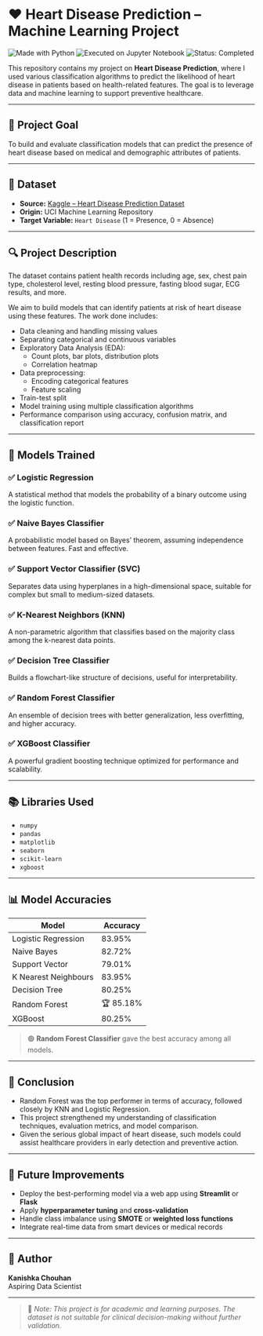 # ❤️ Heart Disease Prediction – Machine Learning Project

![Made with Python](https://img.shields.io/badge/Made%20with-Python-3776AB?style=for-the-badge&logo=python&logoColor=white)
![Executed on Jupyter Notebook](https://img.shields.io/badge/Executed%20on-Jupyter-orange?style=for-the-badge&logo=Jupyter&logoColor=white)
![Status: Completed](https://img.shields.io/badge/Status-Completed-brightgreen?style=for-the-badge)

This repository contains my project on **Heart Disease Prediction**, where I used various classification algorithms to predict the likelihood of heart disease in patients based on health-related features. The goal is to leverage data and machine learning to support preventive healthcare.

---

## 🧠 Project Goal

To build and evaluate classification models that can predict the presence of heart disease based on medical and demographic attributes of patients.

---

## 📂 Dataset

- **Source:** [Kaggle – Heart Disease Prediction Dataset](https://www.kaggle.com/rishidamarla/heart-disease-prediction)  
- **Origin:** UCI Machine Learning Repository  
- **Target Variable:** `Heart Disease` (1 = Presence, 0 = Absence)

---

## 🔍 Project Description

The dataset contains patient health records including age, sex, chest pain type, cholesterol level, resting blood pressure, fasting blood sugar, ECG results, and more.  

We aim to build models that can identify patients at risk of heart disease using these features. The work done includes:

- Data cleaning and handling missing values
- Separating categorical and continuous variables
- Exploratory Data Analysis (EDA):
  - Count plots, bar plots, distribution plots
  - Correlation heatmap
- Data preprocessing:
  - Encoding categorical features
  - Feature scaling
- Train-test split
- Model training using multiple classification algorithms
- Performance comparison using accuracy, confusion matrix, and classification report

---

## 🧪 Models Trained

### ✅ Logistic Regression  
A statistical method that models the probability of a binary outcome using the logistic function.

### ✅ Naive Bayes Classifier  
A probabilistic model based on Bayes’ theorem, assuming independence between features. Fast and effective.

### ✅ Support Vector Classifier (SVC)  
Separates data using hyperplanes in a high-dimensional space, suitable for complex but small to medium-sized datasets.

### ✅ K-Nearest Neighbors (KNN)  
A non-parametric algorithm that classifies based on the majority class among the k-nearest data points.

### ✅ Decision Tree Classifier  
Builds a flowchart-like structure of decisions, useful for interpretability.

### ✅ Random Forest Classifier  
An ensemble of decision trees with better generalization, less overfitting, and higher accuracy.

### ✅ XGBoost Classifier  
A powerful gradient boosting technique optimized for performance and scalability.

---

## 📚 Libraries Used

- `numpy`
- `pandas`
- `matplotlib`
- `seaborn`
- `scikit-learn`
- `xgboost`

---

## 📊 Model Accuracies

| Model                  | Accuracy       |
|------------------------|----------------|
| Logistic Regression    | 83.95%         |
| Naive Bayes            | 82.72%         |
| Support Vector         | 79.01%         |
| K Nearest Neighbours   | 83.95%         |
| Decision Tree          | 80.25%         |
| Random Forest          | 🏆 85.18%       |
| XGBoost                | 80.25%         |

> 🟢 **Random Forest Classifier** gave the best accuracy among all models.

---

## 📝 Conclusion

- Random Forest was the top performer in terms of accuracy, followed closely by KNN and Logistic Regression.
- This project strengthened my understanding of classification techniques, evaluation metrics, and model comparison.
- Given the serious global impact of heart disease, such models could assist healthcare providers in early detection and preventive action.

---

## 🚀 Future Improvements

- Deploy the best-performing model via a web app using **Streamlit** or **Flask**
- Apply **hyperparameter tuning** and **cross-validation**
- Handle class imbalance using **SMOTE** or **weighted loss functions**
- Integrate real-time data from smart devices or medical records

---

## 👤 Author

**Kanishka Chouhan**  
Aspiring Data Scientist  


---

> 📌 *Note: This project is for academic and learning purposes. The dataset is not suitable for clinical decision-making without further validation.*

